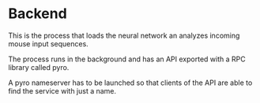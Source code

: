 # Backend

This is the process that loads the neural network an analyzes incoming mouse input sequences.

The process runs in the background and has an API exported with a RPC library called pyro.

A pyro nameserver has to be launched so that clients of the API are able to find the service
with just a name.
